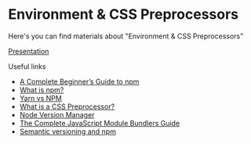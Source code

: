 # Environment & CSS Preprocessors

Here's you can find materials about "Environment & CSS Preprocessors"

[Presentation](https://docs.google.com/presentation/d/1x7fzzujH25JKrSBDUF2YND_WJiPouAEc/edit?usp=sharing&ouid=100479166120620206544&rtpof=true&sd=true)

<!-- [Video](https://drive.google.com/file/d/1d__llNfzahgr3p6d2uzQYeH2aA4f0aQq/view?usp=sharing) -->

Useful links

- [A Complete Beginner’s Guide to npm](https://css-tricks.com/a-complete-beginners-guide-to-npm/)
- [What is npm?](https://www.javascripttutorial.net/nodejs-tutorial/what-is-npm/)
- [Yarn vs NPM](https://phoenixnap.com/kb/yarn-vs-npm)
- [What is a CSS Preprocessor?](https://blog.mazarin.lk/css_reprocessors/)
- [Node Version Manager](https://www.keycdn.com/blog/node-version-manager)
- [The Complete JavaScript Module Bundlers Guide](https://snipcart.com/blog/javascript-module-bundler)
- [Semantic versioning and npm](https://youtu.be/kK4Meix58R4)
